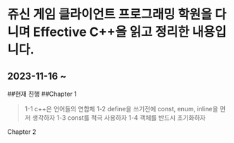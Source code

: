 쥬신 게임 클라이언트 프로그래밍 학원을 다니며 Effective C++을 읽고 정리한 내용입니다.
=
2023-11-16 ~
-

##현재 진행
##Chapter 1
>  1-1 c++은 언어들의 연합체
>  1-2 define을 쓰기전에 const, enum, inline을 먼저 생각하자
>  1-3 const를 적극 사용하자 
>  1-4 객체를 반드시 초기화하자

Chapter 2
  
